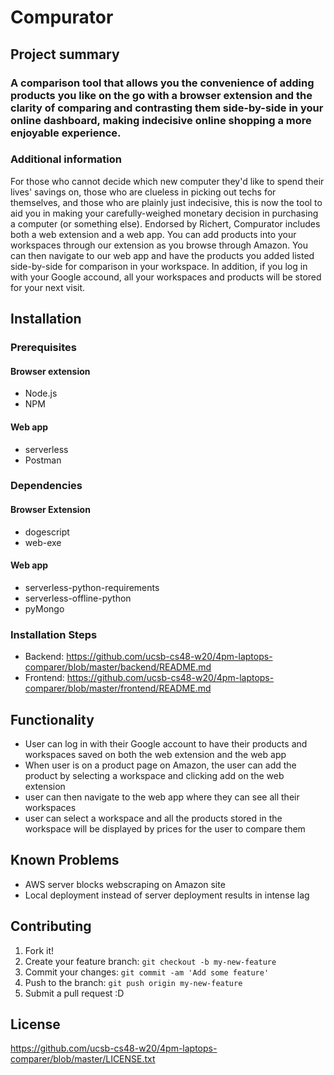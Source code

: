 # Compurator

## Project summary

### A comparison tool that allows you the convenience of adding products you like on the go with a browser extension and the clarity of comparing and contrasting them side-by-side in your online dashboard, making indecisive online shopping a more enjoyable experience.

### Additional information

For those who cannot decide which new computer they'd like to spend their lives' savings on, those who are clueless in picking out techs for themselves, and those who are plainly just indecisive, this is now the tool to aid you in making your carefully-weighed monetary decision in purchasing a computer (or something else). Endorsed by Richert, Compurator includes both a web extension and a web app. You can add products into your workspaces through our extension as you browse through Amazon. You can then navigate to our web app and have the products you added listed side-by-side for comparison in your workspace. In addition, if you log in with your Google accound, all your workspaces and products will be stored for your next visit.


## Installation

### Prerequisites

#### Browser extension
* Node.js
* NPM

#### Web app
* serverless
* Postman

### Dependencies

#### Browser Extension
* dogescript
* web-exe

#### Web app
* serverless-python-requirements
* serverless-offline-python
* pyMongo

### Installation Steps
* Backend: <https://github.com/ucsb-cs48-w20/4pm-laptops-comparer/blob/master/backend/README.md>
* Frontend: <https://github.com/ucsb-cs48-w20/4pm-laptops-comparer/blob/master/frontend/README.md>

## Functionality
* User can log in with their Google account to have their products and workspaces saved on both the web extension and the web app
* When user is on a product page on Amazon, the user can add the product by selecting a workspace and clicking add on the web extension
* user can then navigate to the web app where they can see all their workspaces
* user can select a workspace and all the products stored in the workspace will be displayed by prices for the user to compare them

## Known Problems

* AWS server blocks webscraping on Amazon site
* Local deployment instead of server deployment results in intense lag


## Contributing

1. Fork it!
2. Create your feature branch: `git checkout -b my-new-feature`
3. Commit your changes: `git commit -am 'Add some feature'`
4. Push to the branch: `git push origin my-new-feature`
5. Submit a pull request :D

## License
<https://github.com/ucsb-cs48-w20/4pm-laptops-comparer/blob/master/LICENSE.txt>
